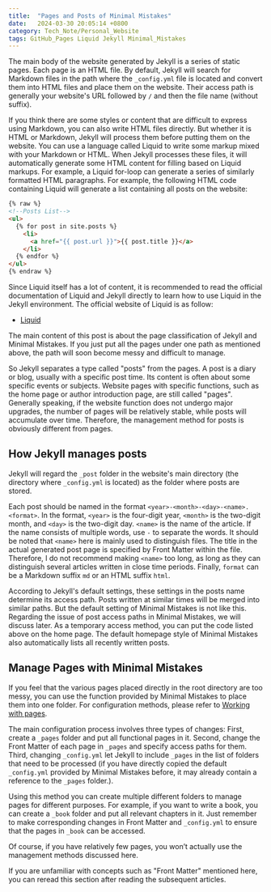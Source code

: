 ```yaml
---
title:  "Pages and Posts of Minimal Mistakes"
date:   2024-03-30 20:05:14 +0800
category: Tech_Note/Personal_Website
tags: GitHub_Pages Liquid Jekyll Minimal_Mistakes
---
```


The main body of the website generated by Jekyll is a series of static pages. Each page is an HTML file. By default, Jekyll will search for Markdown files in the path where the `_config.yml` file is located and convert them into HTML files and place them on the website. Their access path is generally your website's URL followed by `/` and then the file name (without suffix).

If you think there are some styles or content that are difficult to express using Markdown, you can also write HTML files directly. But whether it is HTML or Markdown, Jekyll will process them before putting them on the website. You can use a language called Liquid to write some markup mixed with your Markdown or HTML. When Jekyll processes these files, it will automatically generate some HTML content for filling based on Liquid markups. For example, a Liquid for-loop can generate a series of similarly formatted HTML paragraphs. For example, the following HTML code containing Liquid will generate a list containing all posts on the website:

```html
{% raw %}
<!--Posts List-->
<ul>
  {% for post in site.posts %}
    <li>
      <a href="{{ post.url }}">{{ post.title }}</a>
    </li>
  {% endfor %}
</ul>
{% endraw %}
```

Since Liquid itself has a lot of content, it is recommended to read the official documentation of Liquid and Jekyll directly to learn how to use Liquid in the Jekyll environment. The official website of Liquid is as follow:

* [Liquid](https://shopify.github.io/liquid/)

The main content of this post is about the page classification of Jekyll and Minimal Mistakes. If you just put all the pages under one path as mentioned above, the path will soon become messy and difficult to manage.

So Jekyll separates a type called "posts" from the pages. A post is a diary or blog, usually with a specific post time. Its content is often about some specific events or subjects. Website pages with specific functions, such as the home page or author introduction page, are still called "pages". Generally speaking, if the website function does not undergo major upgrades, the number of pages will be relatively stable, while posts will accumulate over time. Therefore, the management method for posts is obviously different from pages.

## How Jekyll manages posts

Jekyll will regard the `_post` folder in the website's main directory (the directory where `_config.yml` is located) as the folder where posts are stored.

Each post should be named in the format `<year>-<month>-<day>-<name>.<format>`. In the format, `<year>` is the four-digit year, `<month>` is the two-digit month, and `<day>` is the two-digit day. `<name>` is the name of the article. If the name consists of multiple words, use `-` to separate the words. It should be noted that `<name>` here is mainly used to distinguish files. The title in the actual generated post page is specified by Front Matter within the file. Therefore, I do not recommend making `<name>` too long, as long as they can distinguish several articles written in close time periods. Finally, `format` can be a Markdown suffix `md` or an HTML suffix `html`.

According to Jekyll's default settings, these settings in the posts name determine its access path. Posts written at similar times will be merged into similar paths. But the default setting of Minimal Mistakes is not like this. Regarding the issue of post access paths in Minimal Mistakes, we will discuss later. As a temporary access method, you can put the code listed above on the home page. The default homepage style of Minimal Mistakes also automatically lists all recently written posts.

## Manage Pages with Minimal Mistakes

If you feel that the various pages placed directly in the root directory are too messy, you can use the function provided by Minimal Mistakes to place them into one folder. For configuration methods, please refer to [Working with pages](https://mmistakes.github.io/minimal-mistakes/docs/pages/).

The main configuration process involves three types of changes: First, create a `_pages` folder and put all functional pages in it. Second, change the Front Matter of each page in `_pages` and specify access paths for them. Third, changing `_config.yml` let Jekyll to include `_pages` in the list of folders that need to be processed (if you have directly copied the default `_config.yml` provided by Minimal Mistakes before, it may already contain a reference to the `_pages` folder.).

Using this method you can create multiple different folders to manage pages for different purposes. For example, if you want to write a book, you can create a `_book` folder and put all relevant chapters in it. Just remember to make corresponding changes in Front Matter and `_config.yml` to ensure that the pages in `_book` can be accessed.

Of course, if you have relatively few pages, you won’t actually use the management methods discussed here.

If you are unfamiliar with concepts such as "Front Matter" mentioned here, you can reread this section after reading the subsequent articles.
